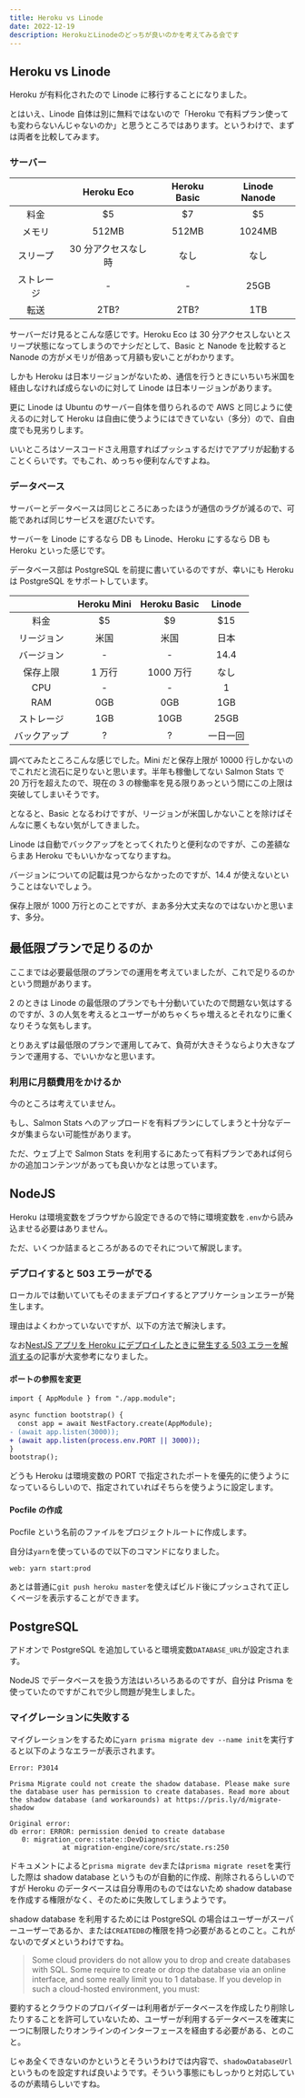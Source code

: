 ```yaml
---
title: Heroku vs Linode
date: 2022-12-19
description: HerokuとLinodeのどっちが良いのかを考えてみる会です
---
```


## Heroku vs Linode

Heroku が有料化されたので Linode に移行することになりました。

とはいえ、Linode 自体は別に無料ではないので「Heroku で有料プラン使っても変わらないんじゃないのか」と思うところではあります。というわけで、まずは両者を比較してみます。

### サーバー

|            |     Heroku Eco      | Heroku Basic | Linode Nanode |
| :--------: | :-----------------: | :----------: | :-----------: |
|    料金    |         $5          |      $7      |      $5       |
|   メモリ   |        512MB        |    512MB     |    1024MB     |
|  スリープ  | 30 分アクセスなし時 |     なし     |     なし      |
| ストレージ |          -          |      -       |     25GB      |
|    転送    |        2TB?         |     2TB?     |      1TB      |

サーバーだけ見るとこんな感じです。Heroku Eco は 30 分アクセスしないとスリープ状態になってしまうのでナシだとして、Basic と Nanode を比較すると Nanode の方がメモリが倍あって月額も安いことがわかります。

しかも Heroku は日本リージョンがないため、通信を行うときにいちいち米国を経由しなければ成らないのに対して Linode は日本リージョンがあります。

更に Linode は Ubuntu のサーバー自体を借りられるので AWS と同じように使えるのに対して Heroku は自由に使うようにはできていない（多分）ので、自由度でも見劣りします。

いいところはソースコードさえ用意すればプッシュするだけでアプリが起動することくらいです。でもこれ、めっちゃ便利なんですよね。

### データベース

サーバーとデータベースは同じところにあったほうが通信のラグが減るので、可能であれば同じサービスを選びたいです。

サーバーを Linode にするなら DB も Linode、Heroku にするなら DB も Heroku といった感じです。

データベース部は PostgreSQL を前提に書いているのですが、幸いにも Heroku は PostgreSQL をサポートしています。

|              | Heroku Mini | Heroku Basic |  Linode  |
| :----------: | :---------: | :----------: | :------: |
|     料金     |     $5      |      $9      |   $15    |
|  リージョン  |    米国     |     米国     |   日本   |
|  バージョン  |      -      |      -       |   14.4   |
|   保存上限   |   1 万行    |  1000 万行   |   なし   |
|     CPU      |      -      |      -       |    1     |
|     RAM      |     0GB     |     0GB      |   1GB    |
|  ストレージ  |     1GB     |     10GB     |   25GB   |
| バックアップ |      ?      |      ?       | 一日一回 |

調べてみたところこんな感じでした。Mini だと保存上限が 10000 行しかないのでこれだと流石に足りないと思います。半年も稼働してない Salmon Stats で 20 万行を超えたので、現在の 3 の稼働率を見る限りあっという間にこの上限は突破してしまいそうです。

となると、Basic となるわけですが、リージョンが米国しかないことを除けばそんなに悪くもない気がしてきました。

Linode は自動でバックアップをとってくれたりと便利なのですが、この差額ならまあ Heroku でもいいかなってなりますね。

バージョンについての記載は見つからなかったのですが、14.4 が使えないということはないでしょう。

保存上限が 1000 万行とのことですが、まあ多分大丈夫なのではないかと思います、多分。

## 最低限プランで足りるのか

ここまでは必要最低限のプランでの運用を考えていましたが、これで足りるのかという問題があります。

2 のときは Linode の最低限のプランでも十分動いていたので問題ない気はするのですが、3 の人気を考えるとユーザーがめちゃくちゃ増えるとそれなりに重くなりそうな気もします。

とりあえずは最低限のプランで運用してみて、負荷が大きそうならより大きなプランで運用する、でいいかなと思います。

### 利用に月額費用をかけるか

今のところは考えていません。

もし、Salmon Stats へのアップロードを有料プランにしてしまうと十分なデータが集まらない可能性があります。

ただ、ウェブ上で Salmon Stats を利用するにあたって有料プランであれば何らかの追加コンテンツがあっても良いかなとは思っています。

## NodeJS

Heroku は環境変数をブラウザから設定できるので特に環境変数を`.env`から読み込ませる必要はありません。

ただ、いくつか詰まるところがあるのでそれについて解説します。

### デプロイすると 503 エラーがでる

ローカルでは動いていてもそのままデプロイするとアプリケーションエラーが発生します。

理由はよくわかっていないですが、以下の方法で解決します。

なお[NestJS アプリを Heroku にデプロイしたときに発生する 503 エラーを解消する](https://zenn.dev/k0kishima/articles/78f7cd55afca93)の記事が大変参考になりました。

#### ポートの参照を変更

```diff
import { AppModule } from "./app.module";

async function bootstrap() {
  const app = await NestFactory.create(AppModule);
- (await app.listen(3000));
+ (await app.listen(process.env.PORT || 3000));
}
bootstrap();
```

どうも Heroku は環境変数の PORT で指定されたポートを優先的に使うようになっているらしいので、指定されていればそちらを使うように設定します。

#### Pocfile の作成

Pocfile という名前のファイルをプロジェクトルートに作成します。

自分は`yarn`を使っているので以下のコマンドになりました。

```
web: yarn start:prod
```

あとは普通に`git push heroku master`を使えばビルド後にプッシュされて正しくページを表示することができます。

## PostgreSQL

アドオンで PostgreSQL を追加していると環境変数`DATABASE_URL`が設定されます。

NodeJS でデータベースを扱う方法はいろいろあるのですが、自分は Prisma を使っていたのですがこれで少し問題が発生しました。

### マイグレーションに失敗する

マイグレーションをするために`yarn prisma migrate dev --name init`を実行すると以下のようなエラーが表示されます。

```
Error: P3014

Prisma Migrate could not create the shadow database. Please make sure the database user has permission to create databases. Read more about the shadow database (and workarounds) at https://pris.ly/d/migrate-shadow

Original error:
db error: ERROR: permission denied to create database
   0: migration_core::state::DevDiagnostic
             at migration-engine/core/src/state.rs:250
```

ドキュメントによると`prisma migrate dev`または`prisma migrate reset`を実行した際は shadow database というものが自動的に作成、削除されるらしいのですが Heroku のデータベースは自分専用のものではないため shadow database を作成する権限がなく、そのために失敗してしまうようです。

shadow database を利用するためには PostgreSQL の場合はユーザーがスーパーユーザーであるか、または`CREATEDB`の権限を持つ必要があるとのこと。これがないのでダメというわけですね。

> Some cloud providers do not allow you to drop and create databases with SQL. Some require to create or drop the database via an online interface, and some really limit you to 1 database. If you develop in such a cloud-hosted environment, you must:

要約するとクラウドのプロバイダーは利用者がデータベースを作成したり削除したりすることを許可していないため、ユーザーが利用するデータベースを確実に一つに制限したりオンラインのインターフェースを経由する必要がある、とのこと。

じゃあ全くできないのかというとそういうわけでは内容で、`shadowDatabaseUrl`というものを設定すれば良いようです。そういう事態にもしっかりと対応しているのが素晴らしいですね。

